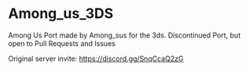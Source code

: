 # Among_us_3DS

Among Us Port made by Among_sus for the 3ds. Discontinued Port, but open to Pull Requests and Issues

Original server invite: https://discord.gg/SnqCcaQ2zG
